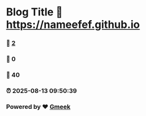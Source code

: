 # Blog Title :link: https://nameefef.github.io 
### :page_facing_up: [2](https://nameefef.github.io/tag.html) 
### :speech_balloon: 0 
### :hibiscus: 40 
### :alarm_clock: 2025-08-13 09:50:39 
### Powered by :heart: [Gmeek](https://github.com/Meekdai/Gmeek)
